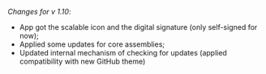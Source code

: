 _Changes for v 1.10_:
- App got the scalable icon and the digital signature (only self-signed for now);
- Applied some updates for core assemblies;
- Updated internal mechanism of checking for updates (applied compatibility with new GitHub theme)

